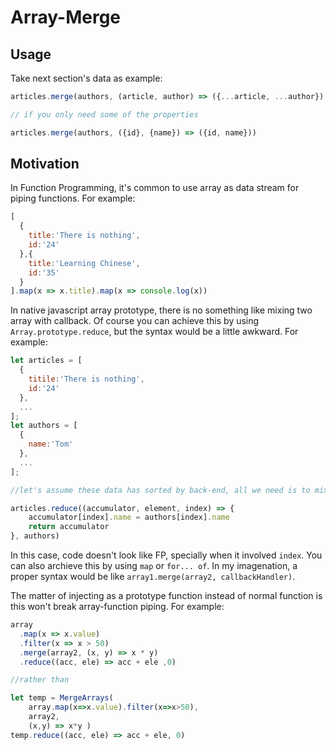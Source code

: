 # Array-Merge

## Usage

Take next section's data as example:

```js
articles.merge(authors, (article, author) => ({...article, ...author}) )

// if you only need some of the properties

articles.merge(authors, ({id}, {name}) => ({id, name}))
```

## Motivation

In Function Programming, it's common to use array as data stream for piping functions. For example:

```js
[
  {
    title:'There is nothing',
    id:'24'
  },{
    title:'Learning Chinese',
    id:'35'
  }
].map(x => x.title).map(x => console.log(x))

```

In native javascript array prototype, there is no something like mixing two array with callback. Of course you can achieve this by using `Array.prototype.reduce`, but the syntax would be a little awkward. For example:

```js
let articles = [
  {
    titile:'There is nothing',
    id:'24'
  },
  ...
];
let authors = [
  {
    name:'Tom'
  },
  ...
];

//let's assume these data has sorted by back-end, all we need is to mix these two array by order

articles.reduce((accumulator, element, index) => {
    accumulator[index].name = authors[index].name
    return accumulator
}, authors)
```

In this case, code doesn't look like FP, specially when it involved `index`.  You can also archieve this by using `map` or `for... of`. In my imagenation, a proper syntax would be like `array1.merge(array2, callbackHandler)`.

The matter of injecting as a prototype function instead of normal function is this won't break array-function piping. For example:

```js
array
  .map(x => x.value)
  .filter(x => x > 50)
  .merge(array2, (x, y) => x * y)
  .reduce((acc, ele) => acc + ele ,0)

//rather than

let temp = MergeArrays(
    array.map(x=>x.value).filter(x=>x>50), 
    array2,
    (x,y) => x*y )
temp.reduce((acc, ele) => acc + ele, 0)
```


